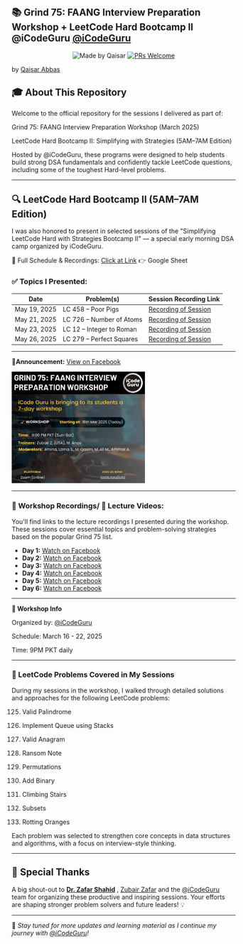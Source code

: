 ## 📚 Grind 75: FAANG Interview Preparation Workshop + LeetCode Hard Bootcamp II @iCodeGuru [@iCodeGuru](https://www.linkedin.com/company/icode-guru/posts/?feedView=all)
<div align="center">

![Made by Qaisar](https://img.shields.io/badge/Made%20by-Qaisar%20Abbas-blueviolet)
[![PRs Welcome](https://img.shields.io/badge/PRs-welcome-brightgreen.svg?style=flat-square)](http://makeapullrequest.com)
</div>

by [Qaisar Abbas](https://github.com/QaisarAbbas2024/)

## 🎓 About This Repository
Welcome to the official repository for the sessions I delivered as part of:

Grind 75: FAANG Interview Preparation Workshop (March 2025)

LeetCode Hard Bootcamp II: Simplifying with Strategies (5AM–7AM Edition)

Hosted by @iCodeGuru, these programs were designed to help students build strong DSA fundamentals and confidently tackle LeetCode questions, including some of the toughest Hard-level problems.
***
## 🔍 LeetCode Hard Bootcamp II (5AM–7AM Edition)
I was also honored to present in selected sessions of the "Simplifying LeetCode Hard with Strategies Bootcamp II" — a special early morning DSA camp organized by iCodeGuru.

📄 Full Schedule & Recordings: [Click at Link](https://docs.google.com/spreadsheets/d/14bcysYa-mDSXT-z8erEhP7bqhPEaxXAHAhyE6FDSvSk/edit?gid=0#gid=0)
👉 Google Sheet

### ✅ Topics I Presented:

| Date         | Problem(s)                        | Session Recording Link                                                                 |
|--------------|-----------------------------------|------------------------------------------------------------------------------------------|
| May 19, 2025 | LC 458 – Poor Pigs                | [Recording of Session](https://www.facebook.com/watch/?v=1439807410509773&rdid=Te5pzWn5mwJuC2J5) |
| May 21, 2025 | LC 726 – Number of Atoms          | [Recording of Session](https://www.facebook.com/iCodeguru/videos/679026791391175)        |
| May 23, 2025 | LC 12 – Integer to Roman          | [Recording of Session](https://www.facebook.com/watch/?v=567021783113179&rdid=tO9VWTl0jrT5bnVD) |
| May 26, 2025 | LC 279 – Perfect Squares          | [Recording of Session](https://www.facebook.com/iCodeguru/videos/977473731264177)         |

***
📢**Announcement:** [View on Facebook](https://www.facebook.com/share/p/1AEKihwC8P/) 

<p float="left">
 <a href="https://www.facebook.com/share/p/1AEKihwC8P/">
     <img src="GRIND 75 Announcement.jpg" width="300px" />
  </a>

***
### 📅 Workshop Recordings/ 🎥 Lecture Videos:
You'll find links to the lecture recordings I presented during the workshop. These sessions cover essential topics and problem-solving strategies based on the popular Grind 75 list.
- **Day 1:** [Watch on Facebook](https://www.facebook.com/watch/?v=630867489654045)
- **Day 2:** [Watch on Facebook](https://www.facebook.com/iCodeguru/videos/1378553226655184)
- **Day 3:** [Watch on Facebook](https://www.facebook.com/iCodeguru/videos/630479876570227/)
- **Day 4:** [Watch on Facebook](https://www.facebook.com/iCodeguru/videos/631661796150568/)
- **Day 5:** [Watch on Facebook](https://www.facebook.com/iCodeguru/videos/1281699759596162/)
- **Day 6:** [Watch on Facebook](https://www.facebook.com/iCodeguru/videos/1365050891167698/)
***
**🔗 Workshop Info**

Organized by: [@iCodeGuru](https://www.linkedin.com/company/icode-guru/posts/?feedView=all)

Schedule: March 16 - 22, 2025

Time: 9PM PKT daily
***
### 🧠 LeetCode Problems Covered in My Sessions
During my sessions in the workshop, I walked through detailed solutions and approaches for the following LeetCode problems:

125. Valid Palindrome

232. Implement Queue using Stacks

242. Valid Anagram

383. Ransom Note

46. Permutations

67. Add Binary

70. Climbing Stairs

78. Subsets

994. Rotting Oranges

Each problem was selected to strengthen core concepts in data structures and algorithms, with a focus on interview-style thinking.
***

## 🙌 Special Thanks

A big shout-out to **[Dr. Zafar Shahid](https://www.linkedin.com/in/zafarshahid/)** , [Zubair Zafar](https://www.linkedin.com/in/zubair480/) and the [@iCodeGuru](https://www.linkedin.com/company/icode-guru/posts/?feedView=all) team for organizing these productive and inspiring sessions. Your efforts are shaping stronger problem solvers and future leaders! 💡

---

📌 *Stay tuned for more updates and learning material as I continue my journey with [@iCodeGuru](https://www.linkedin.com/company/icode-guru/posts/?feedView=all)!*
